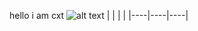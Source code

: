 hello i am cxt
![alt text](https://www.oxygenxml.com/img/markdown_syntax_highlight.png "Logo Title Text 1")
| | | |
|----|----|----|
